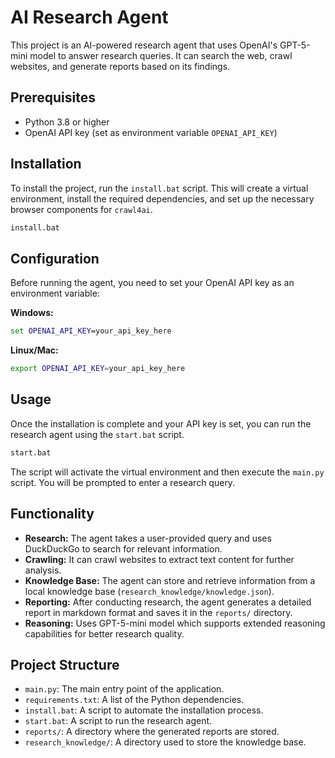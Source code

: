 # AI Research Agent

This project is an AI-powered research agent that uses OpenAI's GPT-5-mini model to answer research queries. It can search the web, crawl websites, and generate reports based on its findings.

## Prerequisites

- Python 3.8 or higher
- OpenAI API key (set as environment variable `OPENAI_API_KEY`)

## Installation

To install the project, run the `install.bat` script. This will create a virtual environment, install the required dependencies, and set up the necessary browser components for `crawl4ai`.

```bash
install.bat
```

## Configuration

Before running the agent, you need to set your OpenAI API key as an environment variable:

**Windows:**
```cmd
set OPENAI_API_KEY=your_api_key_here
```

**Linux/Mac:**
```bash
export OPENAI_API_KEY=your_api_key_here
```

## Usage

Once the installation is complete and your API key is set, you can run the research agent using the `start.bat` script.

```bash
start.bat
```

The script will activate the virtual environment and then execute the `main.py` script. You will be prompted to enter a research query.

## Functionality

- **Research:** The agent takes a user-provided query and uses DuckDuckGo to search for relevant information.
- **Crawling:** It can crawl websites to extract text content for further analysis.
- **Knowledge Base:** The agent can store and retrieve information from a local knowledge base (`research_knowledge/knowledge.json`).
- **Reporting:** After conducting research, the agent generates a detailed report in markdown format and saves it in the `reports/` directory.
- **Reasoning:** Uses GPT-5-mini model which supports extended reasoning capabilities for better research quality.

## Project Structure

- `main.py`: The main entry point of the application.
- `requirements.txt`: A list of the Python dependencies.
- `install.bat`: A script to automate the installation process.
- `start.bat`: A script to run the research agent.
- `reports/`: A directory where the generated reports are stored.
- `research_knowledge/`: A directory used to store the knowledge base.